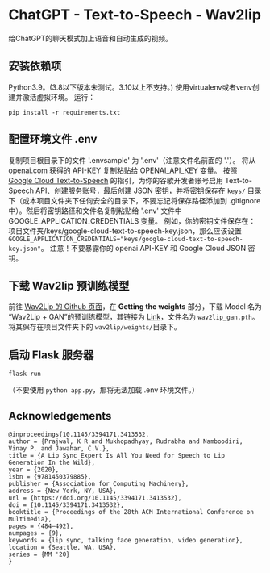 # ChatGPT - Text-to-Speech - Wav2lip

给ChatGPT的聊天模式加上语音和自动生成的视频。

## 安装依赖项

Python3.9。(3.8以下版本未测试。3.10以上不支持。)
使用virtualenv或者venv创建并激活虚拟环境。
运行：

    pip install -r requirements.txt

## 配置环境文件 .env

复制项目根目录下的文件 '.envsample' 为 '.env'（注意文件名前面的 '.'）。
将从 openai.com 获得的 API-KEY 复制粘贴给 OPENAI_API_KEY 变量。
按照 [Google Cloud Text-to-Speech](https://cloud.google.com/text-to-speech/docs/before-you-begin?hl=zh-cn) 的指引，为你的谷歌开发者账号启用 Text-to-Speech API、创建服务账号，最后创建 JSON 密钥，并将密钥保存在 `keys/` 目录下（或本项目文件夹下任何安全的目录下，不要忘记将保存路径添加到 .gitignore 中）。然后将密钥路径和文件名复制粘贴给 '.env' 文件中 GOOGLE_APPLICATION_CREDENTIALS 变量。
例如，你的密钥文件保存在：项目文件夹/keys/google-cloud-text-to-speech-key.json，那么应该设置`GOOGLE_APPLICATION_CREDENTIALS="keys/google-cloud-text-to-speech-key.json"`。
注意！不要暴露你的 openai API-KEY 和 Google Cloud JSON 密钥。

## 下载 Wav2lip 预训练模型
前往 [Wav2Lip 的 Github 页面](https://github.com/Rudrabha/Wav2Lip)，在 **Getting the weights** 部分，下载 Model 名为 “Wav2Lip + GAN”的预训练模型，其链接为 [Link](https://iiitaphyd-my.sharepoint.com/:u:/g/personal/radrabha_m_research_iiit_ac_in/EdjI7bZlgApMqsVoEUUXpLsBxqXbn5z8VTmoxp55YNDcIA?e=n9ljGW)，文件名为 `wav2lip_gan.pth`。将其保存在项目文件夹下的 `wav2lip/weights/`目录下。

## 启动 Flask 服务器

    flask run

（不要使用 `python app.py`，那将无法加载 .env 环境文件。）

## Acknowledgements

```
@inproceedings{10.1145/3394171.3413532,
author = {Prajwal, K R and Mukhopadhyay, Rudrabha and Namboodiri, Vinay P. and Jawahar, C.V.},
title = {A Lip Sync Expert Is All You Need for Speech to Lip Generation In the Wild},
year = {2020},
isbn = {9781450379885},
publisher = {Association for Computing Machinery},
address = {New York, NY, USA},
url = {https://doi.org/10.1145/3394171.3413532},
doi = {10.1145/3394171.3413532},
booktitle = {Proceedings of the 28th ACM International Conference on Multimedia},
pages = {484–492},
numpages = {9},
keywords = {lip sync, talking face generation, video generation},
location = {Seattle, WA, USA},
series = {MM '20}
}
```